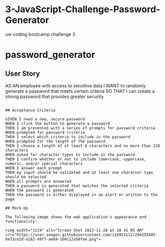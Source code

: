 # 3-JavaScript-Challenge-Password-Generator
uw coding bootcamp challenge 3
# password_generator


## User Story

AS AN employee with access to sensitive data
I WANT to randomly generate a password that meets certain criteria
SO THAT I can create a strong password that provides greater security
```

## Acceptance Criteria

GIVEN I need a new, secure password
WHEN I click the button to generate a password
THEN I am presented with a series of prompts for password criteria
WHEN prompted for password criteria
THEN I select which criteria to include in the password
WHEN prompted for the length of the password
THEN I choose a length of at least 8 characters and no more than 128 characters
WHEN asked for character types to include in the password
THEN I confirm whether or not to include lowercase, uppercase, numeric, and/or special characters
WHEN I answer each prompt
THEN my input should be validated and at least one character type should be selected
WHEN all prompts are answered
THEN a password is generated that matches the selected criteria
WHEN the password is generated
THEN the password is either displayed in an alert or written to the page

## Mock-Up

The following image shows the web application's appearance and functionality:

<img width="1119" alt="Screen Shot 2022-11-28 at 10 41 05 AM" src="https://user-images.githubusercontent.com/116913112/204355405-be72ce2d-a182-49f7-ae69-1b6c12a50fee.png">
